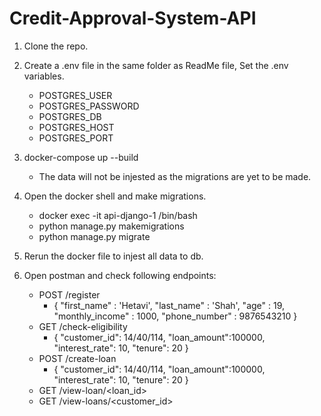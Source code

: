 # Credit-Approval-System-API

1. Clone the repo.

2. Create a .env file in the same folder as ReadMe file, Set the .env variables.
    - POSTGRES_USER
    - POSTGRES_PASSWORD
    - POSTGRES_DB
    - POSTGRES_HOST
    - POSTGRES_PORT

3. docker-compose up --build
    - The data will not be injested as the migrations are yet to be made.

4. Open the docker shell and make migrations.
    - docker exec -it api-django-1  /bin/bash
    - python manage.py makemigrations
    - python manage.py migrate

5. Rerun the docker file to injest all data to db.

6. Open postman and check following endpoints:
    - POST /register
        - {
            "first_name" : 'Hetavi',
            "last_name" : 'Shah',
            "age" : 19,
            "monthly_income" : 1000,
            "phone_number" : 9876543210
        }
    - GET /check-eligibility
        - {
            "customer_id": 14/40/114,
            "loan_amount":100000,
            "interest_rate": 10,
            "tenure": 20
        }
    - POST /create-loan
        - {
            "customer_id": 14/40/114,
            "loan_amount":100000,
            "interest_rate": 10,
            "tenure": 20
        }
    - GET /view-loan/<loan_id>
    - GET /view-loans/<customer_id>